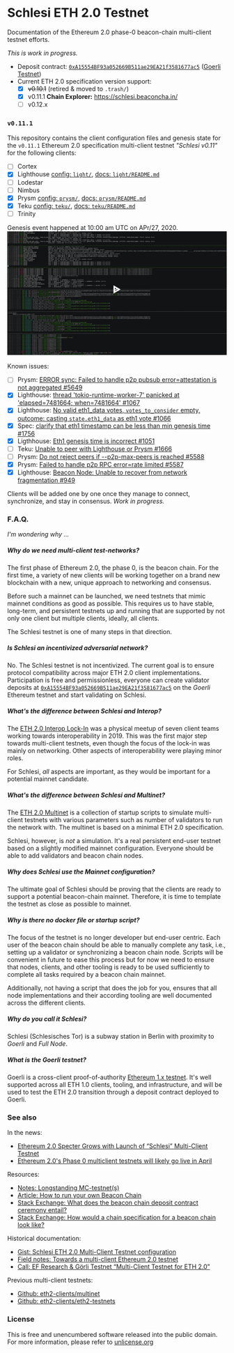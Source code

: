 # Schlesi ETH 2.0 Testnet
Documentation of the Ethereum 2.0 phase-0 beacon-chain multi-client testnet efforts.

_This is work in progress._
- Deposit contract: [`0xA15554BF93a052669B511ae29EA21f3581677ac5`](https://goerli.etherscan.io/address/0xA15554BF93a052669B511ae29EA21f3581677ac5) ([Goerli Testnet](https://github.com/goerli/testnet))
- Current ETH 2.0 specification version support:
  - [x] ~~v0.10.1~~ (retired & moved to `.trash/`)
  - [x] v0.11.1 **Chain Explorer:** https://schlesi.beaconcha.in/
  - [ ] v0.12.x

### `v0.11.1`
This repository contains the client configuration files and genesis state for the `v0.11.1` Ethereum 2.0 specification multi-client testnet _"Schlesi v0.11"_ for the following clients:
- [ ] Cortex
- [x] Lighthouse [config: `light/`](light/), [docs: `light/README.md`](light/README.md)
- [ ] Lodestar
- [ ] Nimbus
- [x] Prysm [config: `prysm/`](prysm/), [docs: `prysm/README.md`](prysm/README.md)
- [x] Teku [config: `teku/`](teku/), [docs: `teku/README.md`](teku/README.md)
- [ ] Trinity

Genesis event happened at 10:00 am UTC on APr/27, 2020.
[![Genesis Recording](.res/genesis-v011.png)](https://asciinema.org/a/324317)

Known issues:
- [ ] Prysm: [ERROR sync: Failed to handle p2p pubsub error=attestation is not aggregated #5649](https://github.com/prysmaticlabs/prysm/issues/5649)
- [x] Lighthouse: [thread 'tokio-runtime-worker-7' panicked at 'elapsed=7481664; when=7481664' #1067](https://github.com/sigp/lighthouse/issues/1067)
- [x] Lighthouse: [No valid eth1_data votes, `votes_to_consider` empty, outcome: casting `state.eth1_data` as eth1 vote #1066](https://github.com/sigp/lighthouse/issues/1066)
- [x] Spec: [clarify that eth1 timestamp can be less than min genesis time #1756](https://github.com/ethereum/eth2.0-specs/pull/1756)
- [x] Ligthhouse: [Eth1 genesis time is incorrect #1051](https://github.com/sigp/lighthouse/issues/1051)
- [ ] Teku: [Unable to peer with Lighthouse or Prysm #1666](https://github.com/PegaSysEng/teku/issues/1666)
- [ ] Prysm: [Do not reject peers if --p2p-max-peers is reached #5588](https://github.com/prysmaticlabs/prysm/issues/5588)
- [x] Prysm: [Failed to handle p2p RPC error=rate limited #5587](https://github.com/prysmaticlabs/prysm/issues/5587)
- [x] Lighthouse: [Beacon Node: Unable to recover from network fragmentation #949](https://github.com/sigp/lighthouse/issues/949)

Clients will be added one by one once they manage to connect, synchronize, and stay in consensus. _Work in progress._

### F.A.Q.
_I'm wondering why ..._

##### Why do we need multi-client test-networks?
The first phase of Ethereum 2.0, the phase 0, is the beacon chain. For the first time, a variety of new clients will be working together on a brand new blockchain with a new, unique approach to networking and consensus.

Before such a mainnet can be launched, we need testnets that mimic mainnet conditions as good as possible. This requires us to have stable, long-term, and persistent testnets up and running that are supported by not only one client but multiple clients, ideally, all clients.

The Schlesi testnet is one of many steps in that direction.

##### Is _Schlesi_ an incentivized adversarial network?
No. The Schlesi testnet is not incentivized. The current goal is to ensure protocol compatibility across major ETH 2.0 client implementations. Participation is free and permissionless, everyone can create validator deposits at [`0xA15554BF93a052669B511ae29EA21f3581677ac5`](https://goerli.etherscan.io/address/0xA15554BF93a052669B511ae29EA21f3581677ac5) on the _Goerli_ Ethereum testnet and start validating on Schlesi.

##### What's the difference between Schlesi and _Interop_?
The [ETH 2.0 Interop Lock-In](https://blog.ethereum.org/2019/09/19/eth2-interop-in-review/) was a physical meetup of seven client teams working towards interoperability in 2019. This was the first major step towards multi-client testnets, even though the focus of the lock-in was mainly on networking. Other aspects of interoperability were playing minor roles.

For Schlesi, _all_ aspects are important, as they would be important for a potential mainnet candidate.

##### What's the difference between Schlesi and _Multinet_?
The [ETH 2.0 Multinet](https://github.com/eth2-clients/multinet) is a collection of startup scripts to simulate multi-client testnets with various parameters such as number of validators to run the network with. The multinet is based on a minimal ETH 2.0 specification.

Schlesi, however, is _not_ a simulation. It's a real persistent end-user testnet based on a slightly modified mainnet configuration. Everyone should be able to add validators and beacon chain nodes.

##### Why does Schlesi use the _Mainnet_ configuration?
The ultimate goal of Schlesi should be proving that the clients are ready to support a potential beacon-chain mainnet. Therefore, it is time to template the testnet as close as possible to mainnet.

##### Why is there no docker file or startup script?
The focus of the testnet is no longer developer but end-user centric. Each user of the beacon chain should be able to manually complete any task, i.e., setting up a validator or synchronizing a beacon chain node. Scripts will be convenient in future to ease this process but for now we need to ensure that nodes, clients, and other tooling is ready to be used sufficiently to complete all tasks required by a beacon chain mainnet.

Additionally, not having a script that does the job for you, ensures that all node implementations and their according tooling are well documented across the different clients.

##### Why do you call it _Schlesi_?
Schlesi (Schlesisches Tor) is a subway station in Berlin with proximity to _Goerli_ and _Full Node_.

##### What is the _Goerli_ testnet?
Goerli is a cross-client proof-of-authority [Ethereum 1.x testnet](https://github.com/goerli/testnet). It's well supported across all ETH 1.0 clients, tooling, and infrastructure, and will be used to test the ETH 2.0 transition through a deposit contract deployed to Goerli.

### See also
In the news:
- [Ethereum 2.0 Specter Grows with Launch of “Schlesi” Multi-Client Testnet](https://blockonomi.com/ethereum-2-launch-schlesi-multi-client-testnet/)
- [Ethereum 2.0's Phase 0 multiclient testnets will likely go live in April](https://www.theblockcrypto.com/post/60292/ethereum-2-0s-phase-0-multiclient-testnets-will-likely-go-live-in-april-predicts-buterin)

Resources:
- [Notes: Longstanding MC-testnet(s)](https://notes.ethereum.org/DLu2WPtDSMOeNlnBth03Dw)
- [Article: How to run your own Beacon Chain](https://dev.to/q9/how-to-run-your-own-beacon-chain-e70)
- [Stack Exchange: What does the beacon chain deposit contract ceremony entail?](https://ethereum.stackexchange.com/questions/80258/what-does-the-beacon-chain-deposit-contract-ceremony-entail)
- [Stack Exchange: How would a chain specification for a beacon chain look like?](https://ethereum.stackexchange.com/questions/80264/how-would-a-chain-specification-for-a-beacon-chain-look-like)

Historical documentation:
- [Gist: Schlesi ETH 2.0 Multi-Client Testnet configuration](https://gist.github.com/q9f/d6eea3ea3356e41bde81864143284ce9)
- [Field notes: Towards a multi-client Ethereum 2.0 testnet](https://hackmd.io/GIwaFeGaQn6q7VYb_n94LA)
- [Call: EF Research & Görli Testnet “Multi-Client Testnet for ETH 2.0”](https://hackmd.io/Nx204wkTSgeGB0UzNXhz9g)

Previous multi-client testnets:
- [Github: eth2-clients/multinet](https://github.com/eth2-clients/multinet)
- [Github: eth2-clients/eth2-testnets](https://github.com/eth2-clients/eth2-testnets)

### License
This is free and unencumbered software released into the public domain. For more information, please refer to [unlicense.org](https://unlicense.org)
